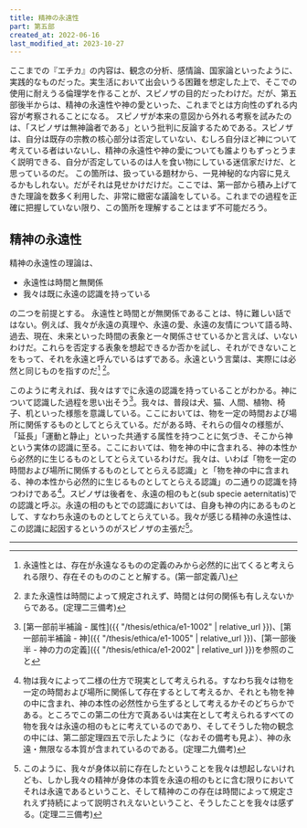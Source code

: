 ```yaml
---
title: 精神の永遠性
part: 第五部
created_at: 2022-06-16
last_modified_at: 2023-10-27
---
```


ここまでの『エチカ』の内容は、観念の分析、感情論、国家論といったように、実践的なものだった。実生活において出会いうる困難を想定した上で、そこでの使用に耐えうる倫理学を作ることが、スピノザの目的だったわけだ。だが、第五部後半からは、精神の永遠性や神の愛といった、これまでとは方向性のずれる内容が考察されることになる。
スピノザが本来の意図から外れる考察を試みたのは、「スピノザは無神論者である」という批判に反論するためである。スピノザは、自分は既存の宗教の核心部分は否定していない、むしろ自分ほど神について考えている者はいないし、精神の永遠性や神の愛についても誰よりもずっとうまく説明できる、自分が否定しているのは人を食い物にしている迷信家だけだ、と思っているのだ。
この箇所は、扱っている題材から、一見神秘的な内容に見えるかもしれない。だがそれは見せかけだけだ。ここでは、第一部から積み上げてきた理論を数多く利用した、非常に緻密な議論をしている。これまでの過程を正確に把握していない限り、この箇所を理解することはまず不可能だろう。

## 精神の永遠性

精神の永遠性の理論は、

- 永遠性は時間と無関係
- 我々は既に永遠の認識を持っている

の二つを前提とする。
永遠性と時間とが無関係であることは、特に難しい話ではない。例えば、我々が永遠の真理や、永遠の愛、永遠の友情について語る時、過去、現在、未来といった時間の表象と一々関係させているかと言えば、いないわけだ。これらを否定する表象を想起できるか否かを試し、それができないことをもって、それを永遠と呼んでいるはずである。永遠という言葉は、実際には必然と同じものを指すのだ[^ref1] [^ref2]。

[^ref1]:永遠性とは、存在が永遠なるものの定義のみから必然的に出てくると考えられる限り、存在そのもののことと解する。(第一部定義八)

[^ref2]:また永遠性は時間によって規定されえず、時間とは何の関係も有しえないからである。(定理二三備考)

このように考えれば、我々はすでに永遠の認識を持っていることがわかる。神について認識した過程を思い出そう[^ref3]。我々は、普段は犬、猫、人間、植物、椅子、机といった様態を意識している。ここにおいては、物を一定の時間および場所に関係するものとしてとらえている。だがある時、それらの個々の様態が、「延長」「運動と静止」といった共通する属性を持つことに気づき、そこから神という実体の認識に至る。ここにおいては、物を神の中に含まれる、神の本性から必然的に生じるものとしてとらえているわけだ。我々は、いわば「物を一定の時間および場所に関係するものとしてとらえる認識」と「物を神の中に含まれる、神の本性から必然的に生じるものとしてとらえる認識」の二通りの認識を持つわけである[^ref4]。スピノザは後者を、永遠の相のもと(sub specie aeternitatis)での認識と呼ぶ。永遠の相のもとでの認識においては、自身も神の内にあるものとして、すなわち永遠のものとしてとらえている。我々が感じる精神の永遠性は、この認識に起因するというのがスピノザの主張だ[^ref5]。

[^ref3]:[第一部前半補論 - 属性]({{ "/thesis/ethica/e1-1002" | relative_url }})、[第一部前半補論 - 神]({{ "/thesis/ethica/e1-1005" | relative_url }})、[第一部後半 - 神の力の定義]({{ "/thesis/ethica/e1-2002" | relative_url }})を参照のこと

[^ref4]:物は我々によって二様の仕方で現実として考えられる。すなわち我々は物を一定の時間および場所に関係して存在するとして考えるか、それとも物を神の中に含まれ、神の本性の必然性から生ずるとして考えるかそのどちらかである。ところでこの第二の仕方で真あるいは実在として考えられるすべての物を我々は永遠の相のもとに考えているのであり、そしてそうした物の観念の中には、第二部定理四五で示したように（なおその備考も見よ）、神の永遠・無限なる本質が含まれているのである。(定理二九備考)

[^ref5]:このように、我々が身体以前に存在したということを我々は想起しないけれども、しかし我々の精神が身体の本質を永遠の相のもとに含む限りにおいてそれは永遠であるということ、そして精神のこの存在は時間によって規定されえず持続によって説明されえないということ、そうしたことを我々は感ずる。(定理二三備考)

---